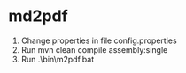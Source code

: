 # md2pdf

1. Change properties in file config.properties
2. Run mvn clean compile assembly:single
3. Run .\bin\m2pdf.bat
